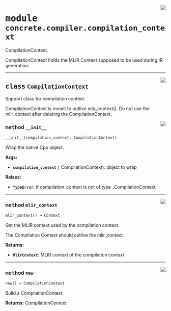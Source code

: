 <!-- markdownlint-disable -->

<a href="../../../compilers/concrete-compiler/compiler/lib/Bindings/Python/concrete/compiler/compilation_context.py#L0"><img align="right" style="float:right;" src="https://img.shields.io/badge/-source-cccccc?style=flat-square"></a>

# <kbd>module</kbd> `concrete.compiler.compilation_context`
CompilationContext. 

CompilationContext holds the MLIR Context supposed to be used during IR generation. 



---

<a href="../../../compilers/concrete-compiler/compiler/lib/Bindings/Python/concrete/compiler/compilation_context.py#L19"><img align="right" style="float:right;" src="https://img.shields.io/badge/-source-cccccc?style=flat-square"></a>

## <kbd>class</kbd> `CompilationContext`
Support class for compilation context. 

CompilationContext is meant to outlive mlir_context(). Do not use the mlir_context after deleting the CompilationContext. 

<a href="../../../compilers/concrete-compiler/compiler/lib/Bindings/Python/concrete/compiler/compilation_context.py#L26"><img align="right" style="float:right;" src="https://img.shields.io/badge/-source-cccccc?style=flat-square"></a>

### <kbd>method</kbd> `__init__`

```python
__init__(compilation_context: CompilationContext)
```

Wrap the native Cpp object. 



**Args:**
 
 - <b>`compilation_context`</b> (_CompilationContext):  object to wrap 



**Raises:**
 
 - <b>`TypeError`</b>:  if compilation_context is not of type _CompilationContext 




---

<a href="../../../compilers/concrete-compiler/compiler/lib/Bindings/Python/concrete/compiler/compilation_context.py#L52"><img align="right" style="float:right;" src="https://img.shields.io/badge/-source-cccccc?style=flat-square"></a>

### <kbd>method</kbd> `mlir_context`

```python
mlir_context() → Context
```

Get the MLIR context used by the compilation context. 

The Compilation Context should outlive the mlir_context. 



**Returns:**
 
 - <b>`MlirContext`</b>:  MLIR context of the compilation context 

---

<a href="../../../compilers/concrete-compiler/compiler/lib/Bindings/Python/concrete/compiler/compilation_context.py#L43"><img align="right" style="float:right;" src="https://img.shields.io/badge/-source-cccccc?style=flat-square"></a>

### <kbd>method</kbd> `new`

```python
new() → CompilationContext
```

Build a CompilationContext. 



**Returns:**
  CompilationContext 


